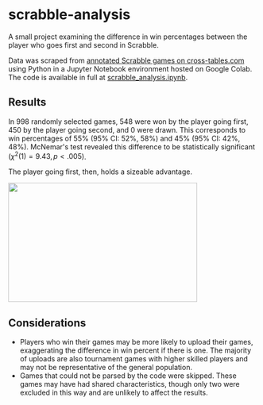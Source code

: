 # scrabble-analysis

A small project examining the difference in win percentages between the player who goes first and second in Scrabble.

Data was scraped from [annotated Scrabble games on cross-tables.com](https://www.cross-tables.com/annolistself.php) using Python in a Jupyter Notebook environment hosted on Google Colab. The code is available in full at [scrabble_analysis.ipynb](https://github.com/FengWei-Pi/scrabble-analysis/blob/main/scrabble_analysis.ipynb).

## Results
In 998 randomly selected games, 548 were won by the player going first, 450 by the player going second, and 0 were drawn. This corresponds to win percentages of 55% (95% CI: 52%, 58%) and 45% (95% CI: 42%, 48%). McNemar's test revealed this difference to be statistically significant $(\chi^2(1)=9.43, p<.005)$.

The player going first, then, holds a sizeable advantage.

<img src="https://github.com/user-attachments/assets/4bcddd45-2307-4e38-8b3d-277bcd372b2a" width="380" height="240">

## Considerations
- Players who win their games may be more likely to upload their games, exaggerating the difference in win percent if there is one. The majority of uploads are also tournament games with higher skilled players and may not be representative of the general population.
- Games that could not be parsed by the code were skipped. These games may have had shared characteristics, though only two were excluded in this way and are unlikely to affect the results.
